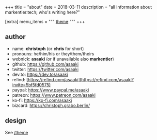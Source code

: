 +++
title = "about"
date = 2018-03-11
description = "all information about markentier.tech; who's writing here?"

[extra]
menu_items = """
<a href="/theme/">theme</a>
"""
+++

## author

* name: **christoph** (or **chris** for short)
* pronouns: he/him/his or they/them/theirs
* webnick: **asaaki** (or if unavailable also **markentier**)
* github: <https://github.com/asaaki>
* twitter: <https://twitter.com/asaaki>
* dev.to: <https://dev.to/asaaki>
* refind: [https://refind.com/asaaki](https://refind.com/asaaki?invite=5bf5fd0575)
* paypal: <https://www.paypal.me/asaaki>
* patreon: <https://www.patreon.com/asaaki>
* ko-fi: <https://ko-fi.com/asaaki>
* bizcard: <https://christoph.grabo.berlin/>

## design

See [/theme](/theme/)
